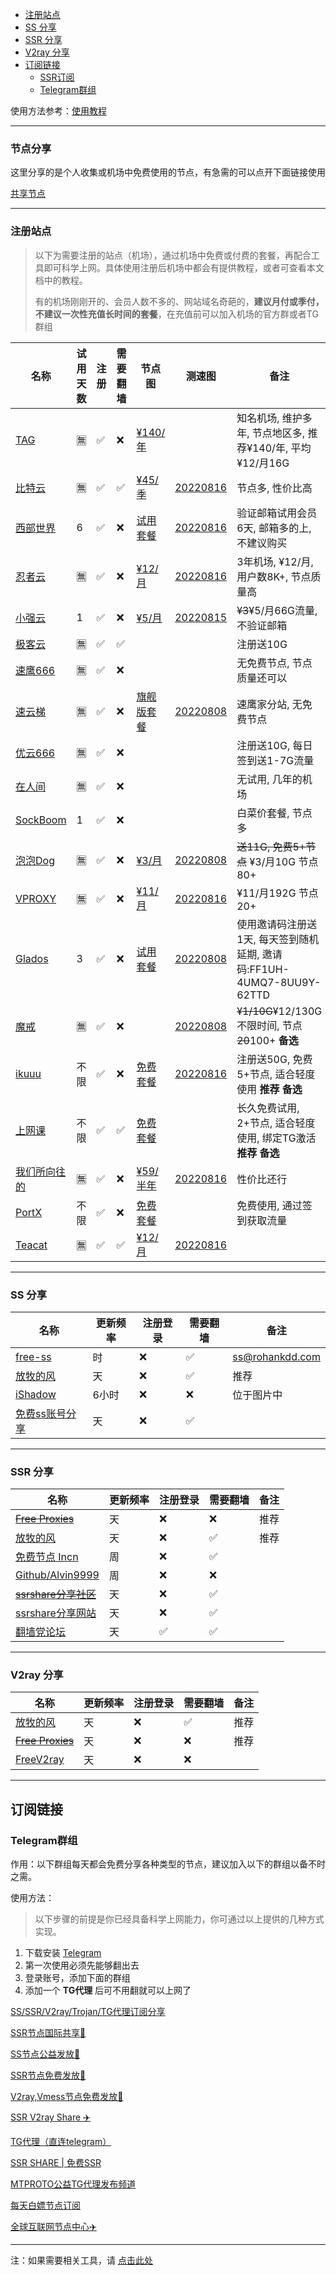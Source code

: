 - [注册站点](#注册站点)
- [SS 分享](#ss-分享)
- [SSR 分享](#ssr-分享)
- [V2ray 分享](#v2ray-分享)
- [订阅链接](#订阅链接)
	- [SSR订阅](#ssr订阅)
	- [Telegram群组](#telegram群组)


使用方法参考：[使用教程](README.md#使用教程)

---

### 节点分享

这里分享的是个人收集或机场中免费使用的节点，有急需的可以点开下面链接使用

[共享节点](http://mtw.so/6paLum)

---

### 注册站点

> 以下为需要注册的站点（机场），通过机场中免费或付费的套餐，再配合工具即可科学上网。具体使用注册后机场中都会有提供教程，或者可查看本文档中的教程。
> 
> 有的机场刚刚开的、会员人数不多的、网站域名奇葩的，**建议月付或季付，不建议一次性充值长时间的套餐**，在充值前可以加入机场的官方群或者TG群组

| 名称                                                         | 试用天数 | 注册 | 需要翻墙 | 节点图 | 测速图     | 备注                                                |
| ------------------------------------------------------------ | -------- | -------- | -------- | -------- | ------------------------------------------------------------ |---------------------------------------------------|
| [TAG](https://tagss.pro#/register?invite=QKixodaz) | 🈚️ | ✅ | ❌ | [¥140/年](files/speedtest/image-20220904125116322.png) |  | 知名机场, 维护多年, 节点地区多, 推荐¥140/年, 平均¥12/月16G           |
| [比特云](https://bityun.org/#/register?code=5YL8siKE) | 🈚️ | ✅ | ✅ | [¥45/季](files/speedtest/image-20220904132013710.png) | [20220816](files/speedtest/20220816-175612.png) | 节点多, 性价比高                                         |
| [西部世界](https://wwsj1783.xyz/i/iv221019/yr0dNS3) | 6       | ✅      | ❌        | [试用套餐](files/speedtest/image-20220904132430300.png) | [20220816](files/speedtest/20220816-093324.png) | 验证邮箱试用会员6天, 邮箱多的上, 不建议购买                          |
| [忍者云](https://renzhe.cloud/auth/register?code=i8bF) | 🈚️ | ✅ | ❌ | [¥12/月](files/speedtest/image-20220904132721793.png) | [20220816](files/speedtest/20220816-153902.png) | 3年机场, ¥12/月, 用户数8K+, 节点质量高                        |
| [小强云](https://xqcloud.net/#/register?code=B9i21kYv) | 1 | ✅ | ❌ | [¥5/月](files/speedtest/image-20220904132615692.png) | [20220815](files/speedtest/20220815-154926.png) | ~~¥3~~¥5/月66G流量, 不验证邮箱                            |
| [极客云](https://jike138.com/auth/register?code=kP24)         | 🈚️    | ✅   | ✅       |  |  | 注册送10G                                            |
| [速鹰666](https://suying222.net/auth/register?code=MwSm)     | 🈚️    | ✅   | ❌       |  |  | 无免费节点, 节点质量还可以                                    |
| [速云梯](https://suyunti.com/auth/register?code=CrDU) | 🈚️ | ✅ | ❌ | [旗舰版套餐](files/speedtest/image-20220808104622235.png) | [20220808](files/speedtest/image-20220808114021275.png) | 速鹰家分站, 无免费节点                                      |
| [优云666](https://youyun222.net/auth/register?code=8G2d) | 🈚️    | ✅   | ❌      |  |  | 注册送10G, 每日签到送1-7G流量                               |
| [在人间](https://www.lovefromgelifen.xyz/#/register?code=8PJFt15j)     | 🈚️    | ✅   | ❌       |  |  | 无试用, 几年的机场                                        |
| [SockBoom](https://sockboom.asia/auth/register?affid=96955) | 1       | ✅      | ❌        |  |  | 白菜价套餐, 节点多                                        |
| [泡泡Dog](https://www.paopao.dog/index.php#/register?code=0tGRqVWN) | 🈚️ | ✅ | ❌ | [¥3/月](files/speedtest/image-20220809120751170.png) | [20220808](files/speedtest/image-20220808102018864.png) | ~~送11G, 免费5+节点~~ ¥3/月10G 节点80+                    |
| [VPROXY](https://vproxy.us/#/register?code=JDQZCQyc) | 🈚️ | ✅ | ❌ | [¥11/月](files/speedtest/image-20220904132840419.png) | [20220816](files/speedtest/20220816-124138.png) | ¥11/月192G 节点20+                                   |
| [Glados](https://github.com/glados-network/GLaDOS) | 3 | ✅ | ❌ | [试用套餐](files/speedtest/image-20220808105234258.png) | [20220808](files/speedtest/image-20220808104947281.png) | 使用邀请码注册送1天, 每天签到随机延期, 邀请码:FF1UH-4UMQ7-8UU9Y-62TTD |
| [魔戒](https://www.mojie.cyou/#/register?code=bpuw3ZbF) | 🈚️ | ✅ | ❌ |  | [20220808](./files/speedtest/image-20220808090729609.png) | ~~¥1/10G~~¥12/130G不限时间, 节点~~20~~100+ **备选**       |
| [ikuuu](https://ikuuu.co/user) | 不限 | ✅ | ❌ | [免费套餐](files/speedtest/image-20220808102647377.png) | [20220816](files/speedtest/20220816-161119.png) | 注册送50G, 免费5+节点, 适合轻度使用 **推荐** **备选**              |
| [上网课](https://shangwangke.org/auth/register?code=eEYi) | 不限 | ✅ | ✅ | [免费套餐](files/speedtest/image-20220808112557604.png) |  | 长久免费试用, 2+节点, 适合轻度使用, 绑定TG激活 **推荐** **备选**        |
| [我们所向往的](https://wmsxwd-e.men/auth/register?code=PCv3) | 🈚️ | ✅ | ❌ | [¥59/半年](files/speedtest/image-20220904132802821.png) | [20220816](files/speedtest/20220816-161449.png) | 性价比还行                                             |
| [PortX](https://portx.cc/auth/register?code=7SWq) | 不限 | ✅ | ❌ | [免费套餐](files/speedtest/image-20220808114207283.png) |  | 免费使用, 通过签到获取流量                                    |
| [Teacat](https://teacat.cloud/#/register?code=U5wQIWFk) | 🈚️ | ✅ | ✅ | [¥12/月](files/speedtest/image-20220904132650600.png) | [20220816](files/speedtest/20220816-164534.png) |                                                   |



---

### SS 分享

| 名称                                                         | 更新频率 | 注册登录 | 需要翻墙 | 备注         |
| ------------------------------------------------------------ | -------- | -------- | -------- | ------------ |
| [free-ss](https://free-ss.site/)                           | 时       | ❌        | ✅        | ss@rohankdd.com |
| [放牧的风](https://www.youneed.win/free-ss)         | 天       | ❌        | ✅        | 推荐         |
| [iShadow](https://get.ishadowx.biz/)                           | 6小时    | ❌        | ❌        | 位于图片中 |
| [免费ss账号分享](https://freefq.com/free-ss/) | 天 | ❌ | ✅ |  |

---

### SSR 分享

| 名称                                                         | 更新频率 | 注册登录 | 需要翻墙 | 备注         |
| ------------------------------------------------------------ | -------- | -------- | -------- | ------------ |
| ~~[Free Proxies](https://proxypoolsstest.herokuapp.com/)~~           | 天       | ❌        | ❌        | 推荐                |
| [放牧的风](https://www.youneed.win/free-ssr)         | 天       | ❌        | ✅        | 推荐         |
| [免费节点 Incn](https://lncn.org/)                           | 周       | ❌        | ✅        |            |
| [Github/Alvin9999](https://github.com/Alvin9999/new-pac/wiki/ss%E5%85%8D%E8%B4%B9%E8%B4%A6%E5%8F%B7) | 周       | ❌        | ❌        |              |
| ~~[ssrshare分享社区](https://www.ssrshare.com/forums/ssr-socks-v2ray.2/)~~ | 天       | ❌        | ✅       |              |
| [ssrshare分享网站](https://ssrtool.us/tool/free_ssr) | 天       | ❌        | ✅        |              |
| [翻墙党论坛](https://fanqiangdang.com/)                      | 天       | ✅        | ✅        |              |


---


### V2ray 分享

| 名称                                                         | 更新频率 | 注册登录 | 需要翻墙 | 备注         |
| ------------------------------------------------------------ | -------- | -------- | -------- | ------------ |
| [放牧的风](https://www.youneed.win/free-v2ray)               | 天       | ❌        | ✅        | 推荐                |
| ~~[Free Proxies](https://proxypoolsstest.herokuapp.com/)~~           | 天       | ❌        | ❌        | 推荐                |
| [FreeV2ray](https://view.freev2ray.org/)               | 天       | ❌        | ❌        |                 |


---

## 订阅链接

### Telegram群组

作用：以下群组每天都会免费分享各种类型的节点，建议加入以下的群组以备不时之需。

使用方法：

> 以下步骤的前提是你已经具备科学上网能力，你可通过以上提供的几种方式实现。

1. 下载安装 [Telegram](https://telegram.org/)
2. 第一次使用必须先能够翻出去
3. 登录账号，添加下面的群组
4. 添加一个 **TG代理** 后可不用翻就可以上网了

[SS/SSR/V2ray/Trojan/TG代理订阅分享](https://t.me/SSRSUB)

[SSR节点国际共享🚀](https://t.me/ShadowsocksRssr)

[SS节点公益发放🚀](https://t.me/ssList)

[SSR节点免费发放🚀](https://t.me/ssrList)

[V2ray,Vmess节点免费发放🚀](https://t.me/V2List)

[SSR V2ray Share ✈️](https://t.me/freeshadowsock)

[TG代理（直连telegram）](https://t.me/socks5list)

[SSR SHARE | 免费SSR](https://t.me/ssrshares)

[MTPROTO公益TG代理发布频道](https://t.me/onessr)

[每天白嫖节点订阅](https://t.me/baipiaojiedian)

[全球互联网节点中心✈️](https://t.me/ShareCentre)


---

注：如果需要相关工具，请 [点击此处](https://github.com/selierlin/Share-SSR-V2ray/blob/master/tools.md)

